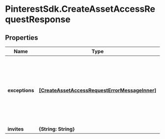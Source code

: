 # PinterestSdk.CreateAssetAccessRequestResponse

## Properties

Name | Type | Description | Notes
------------ | ------------- | ------------- | -------------
**exceptions** | [**[CreateAssetAccessRequestErrorMessageInner]**](CreateAssetAccessRequestErrorMessageInner.md) | A list of errors associated with the asset access requests. Will be returned if there is an error. | [optional] 
**invites** | **{String: String}** |  | [optional] 



